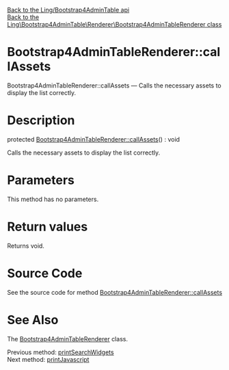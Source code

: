 [Back to the Ling/Bootstrap4AdminTable api](https://github.com/lingtalfi/Bootstrap4AdminTable/blob/master/doc/api/Ling/Bootstrap4AdminTable.md)<br>
[Back to the Ling\Bootstrap4AdminTable\Renderer\Bootstrap4AdminTableRenderer class](https://github.com/lingtalfi/Bootstrap4AdminTable/blob/master/doc/api/Ling/Bootstrap4AdminTable/Renderer/Bootstrap4AdminTableRenderer.md)


Bootstrap4AdminTableRenderer::callAssets
================



Bootstrap4AdminTableRenderer::callAssets — Calls the necessary assets to display the list correctly.




Description
================


protected [Bootstrap4AdminTableRenderer::callAssets](https://github.com/lingtalfi/Bootstrap4AdminTable/blob/master/doc/api/Ling/Bootstrap4AdminTable/Renderer/Bootstrap4AdminTableRenderer/callAssets.md)() : void




Calls the necessary assets to display the list correctly.




Parameters
================

This method has no parameters.


Return values
================

Returns void.








Source Code
===========
See the source code for method [Bootstrap4AdminTableRenderer::callAssets](https://github.com/lingtalfi/Bootstrap4AdminTable/blob/master/Renderer/Bootstrap4AdminTableRenderer.php#L392-L440)


See Also
================

The [Bootstrap4AdminTableRenderer](https://github.com/lingtalfi/Bootstrap4AdminTable/blob/master/doc/api/Ling/Bootstrap4AdminTable/Renderer/Bootstrap4AdminTableRenderer.md) class.

Previous method: [printSearchWidgets](https://github.com/lingtalfi/Bootstrap4AdminTable/blob/master/doc/api/Ling/Bootstrap4AdminTable/Renderer/Bootstrap4AdminTableRenderer/printSearchWidgets.md)<br>Next method: [printJavascript](https://github.com/lingtalfi/Bootstrap4AdminTable/blob/master/doc/api/Ling/Bootstrap4AdminTable/Renderer/Bootstrap4AdminTableRenderer/printJavascript.md)<br>

